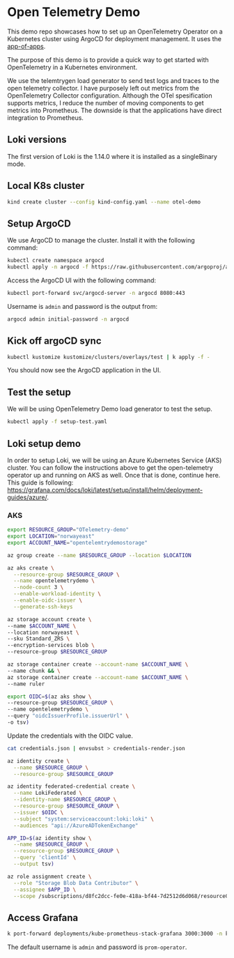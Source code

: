 # Open Telemetry Demo

This demo repo showcases how to set up an OpenTelemetry Operator on a
Kubernetes cluster using ArgoCD for deployment management. It uses the
[app-of-apps](https://argo-cd.readthedocs.io/en/stable/operator-manual/cluster-bootstrapping/#app-of-apps-pattern).

The purpose of this demo is to provide a quick way to get started with
OpenTelemetry in a Kubernetes environment.

We use the telemtrygen load generator to send test logs and traces to the open
telemetry collector. I have purposely left out metrics from the OpenTelemetry
Collector configuration. Although the OTel spesification supports metrics, I
reduce the number of moving components to get metrics into Prometheus. The
downside is that the applications have direct integration to Prometheus.

## Loki versions

The first version of Loki is the 1.14.0 where it is installed as a singleBinary
mode.

## Local K8s cluster

```bash
kind create cluster --config kind-config.yaml --name otel-demo
```

## Setup ArgoCD

We use ArgoCD to manage the cluster. Install it with the following command:

```bash
kubectl create namespace argocd
kubectl apply -n argocd -f https://raw.githubusercontent.com/argoproj/argo-cd/stable/manifests/install.yaml
```

Access the ArgoCD UI with the following command:

```bash
kubectl port-forward svc/argocd-server -n argocd 8080:443
```

Username is `admin` and password is the output from:

```bash
argocd admin initial-password -n argocd
```

## Kick off argoCD sync

```bash
kubectl kustomize kustomize/clusters/overlays/test | k apply -f -
```

You should now see the ArgoCD application in the UI.

## Test the setup

We will be using OpenTelemetry Demo load generator to test the setup.

```bash
kubectl apply -f setup-test.yaml
```

## Loki setup demo

In order to setup Loki, we will be using an Azure Kubernetes Service (AKS)
cluster. You can follow the instructions above to get the open-telemetry
operator up and running on AKS as well. Once that is done, continue here. This
guide is following:
<https://grafana.com/docs/loki/latest/setup/install/helm/deployment-guides/azure/>.

### AKS

```bash
export RESOURCE_GROUP="OTelemetry-demo"
export LOCATION="norwayeast"
export ACCOUNT_NAME="opentelemtrydemostorage"
```

```bash
az group create --name $RESOURCE_GROUP --location $LOCATION
```

```bash
az aks create \
  --resource-group $RESOURCE_GROUP \
  --name opentelemetrydemo \
  --node-count 3 \
  --enable-workload-identity \
  --enable-oidc-issuer \
  --generate-ssh-keys
```

```bash
az storage account create \
--name $ACCOUNT_NAME \
--location norwayeast \
--sku Standard_ZRS \
--encryption-services blob \
--resource-group $RESOURCE_GROUP
```

```bash
az storage container create --account-name $ACCOUNT_NAME \
--name chunk && \
az storage container create --account-name $ACCOUNT_NAME \
--name ruler
```

```bash
export OIDC=$(az aks show \
--resource-group $RESOURCE_GROUP \
--name opentelemetrydemo \
--query "oidcIssuerProfile.issuerUrl" \
-o tsv)
```

Update the credentials with the OIDC value.

```bash
cat credentials.json | envsubst > credentials-render.json
```

```bash
az identity create \
  --name $RESOURCE_GROUP \
  --resource-group $RESOURCE_GROUP
```

```bash
az identity federated-credential create \
  --name LokiFederated \
  --identity-name $RESOURCE_GROUP \
  --resource-group $RESOURCE_GROUP \
  --issuer $OIDC \
  --subject "system:serviceaccount:loki:loki" \
  --audiences "api://AzureADTokenExchange"
```

```bash
APP_ID=$(az identity show \
  --name $RESOURCE_GROUP \
  --resource-group $RESOURCE_GROUP \
  --query 'clientId' \
  --output tsv)
```

```bash
az role assignment create \
  --role "Storage Blob Data Contributor" \
  --assignee $APP_ID \
  --scope /subscriptions/d8fc2dcc-fe0e-418a-bf44-7d2512d6d068/resourceGroups/$RESOURCE_GROUP/providers/Microsoft.Storage/storageAccounts/$ACCOUNT_NAME
```

## Access Grafana

```bash
k port-forward deployments/kube-prometheus-stack-grafana 3000:3000 -n kube-prometheus-stack
```

The default username is `admin` and password is `prom-operator`.
